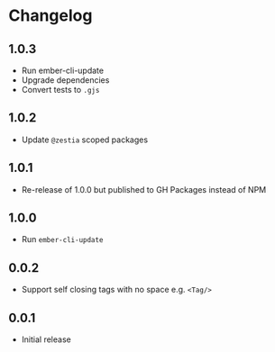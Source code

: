# Changelog

## 1.0.3

- Run ember-cli-update
- Upgrade dependencies
- Convert tests to `.gjs`

## 1.0.2

- Update `@zestia` scoped packages

## 1.0.1

- Re-release of 1.0.0 but published to GH Packages instead of NPM

## 1.0.0

- Run `ember-cli-update`

## 0.0.2

- Support self closing tags with no space e.g. `<Tag/>`

## 0.0.1

- Initial release
